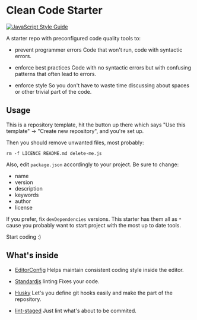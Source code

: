 # Clean Code Starter

[![JavaScript Style Guide](https://img.shields.io/badge/code_style-standard-brightgreen.svg)](https://standardjs.com)

A starter repo with preconfigured code quality tools to:

- prevent programmer errors
  Code that won't run, code with syntactic errors.

- enforce best practices
  Code with no syntactic errors but with confusing patterns that often lead to errors.

- enforce style
  So you don't have to waste time discussing about spaces or other trivial part of the code.

## Usage

This is a repository template, hit the button up there which says "Use this template" -> "Create new repository", and you're set up.

Then you should remove unwanted files, most probably:

```shell
rm -f LICENCE README.md delete-me.js
```

Also, edit `package.json` accordingly to your project. Be sure to change:
- name
- version
- description
- keywords
- author
- license

If you prefer, fix `devDependencies` versions. This starter has them all as `*` cause you probably want to start project with the most up to date tools.

Start coding :)

## What's inside

- [EditorConfig](https://editorconfig.org/)
  Helps maintain consistent coding style inside the editor.

- [Standardjs](https://standardjs.com/) linting
  Fixes your code.

- [Husky](https://github.com/typicode/husky)
  Let's you define git hooks easily and make the part of the repository.

- [lint-staged](https://github.com/okonet/lint-staged)
  Just lint what's about to be commited.
